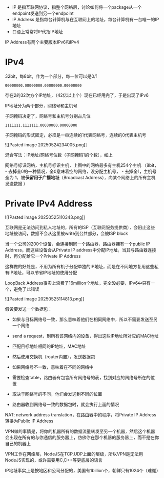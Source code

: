 
- IP 是指互联网协议，指整个网络层，讨论如何将一个package从一个endpoint发送到另一个endpoint
- IP Address 是指每台计算机与在互联网上的地址，每台计算机有一台唯一的IP地址
- 口语上常常将IP代指IP地址

IP Address有两个主要版本IPv6和IPv4

# IPv4

32bit，每8bit，作为一个部分，每一位可以是0/1

`00000000.00000000.00000000.00000000`

存在2的32次方个IP地址，（42亿以上个）现在已经用完了，于是出现了IPv6

IP地址分为两个部分，网络号和主机号

子网掩码决定了，网络号和主机号分别占几位

`1111111.1111111.00000000.00000000`

子网掩码的形式固定，必须是一串连续的1代表网络号，连续的0代表主机号

![[Pasted image 20250524234005.png]]

混合写法：IP地址/网络号位数（子网掩码1的个数），如上

网络号标识网络，主机号标识主机，上图中的网络最多有主机254个主机
（8bit，
	- 去掉全0的一种情况，全0意味着空的网络，没分配主机号，
	- 去掉全1，主机号全为 1，被**保留用于广播地址**（Broadcast Address），向某个网络上的所有主机发送数据
    ）

# Private IPv4 Address

![[Pasted image 20250525110343.png]]

互联网是无法访问到私人地址的，所有的ISP（互联网服务提供商），会阻止这些地址被访问，数据不会从这里被write到公共部分，会被ISP block

当一个公司的200个设备，会连接到同一个路由器，路由器拥有一个public IP Address，而这些设备会从Private IP address中分配IP地址，当其与路由器连接时，再分配给它一个Private IP Address

这样做的好处是，不用为所有机子分配单独的IP地址，而是在不同地方复用这些私有IP地址，可以节省IP地址的使用分配

LoopBack Address事实上浪费了16million个地址，完全没必要，IPv6中只有一个，避免了此错误

![[Pasted image 20250525114813.png]]

假设要发送一个数据包：

- 如果与目标网络号一致，那么意味着他们在相同网络中，所以不需要发送至另一个网络
- send a request，到所有该网络内的设备，得出这些IP地址所对应的MAC地址
- 匹配目标地址相同的IP地址，MAC地址
- 然后使用交换机（router内置），发送数据包

- 如果网络号不一致，意味着在不同的网络中
- 需要检查table，路由器有包含所有网络号的表，找到对应的网络号所在的位置
- 取决于网络号的不同，他们会发送到不同的位置
- 路由器收到网络号一致的数据包时，就会执行上面的情况

NAT: network address translation，在路由器中的程序，将Private IP Address 转换为Public IP Address

VPN做的事情是，将你的机器所有的数据流量转发至另一个机器，然后这个机器会出现在所有的与你通信的服务器上，仿佛你在那个机器的服务器上，而不是在你自己的机器上

VPN工作在网络层，NodeJS在TCP,UDP上面的层级，所以VPN是无法用NodeJS实现的，或许需要用C,C++等更底层的语言

IP地址事实上是按地区和公司分配的，美国有1billion个，朝鲜只有1024个（难绷）